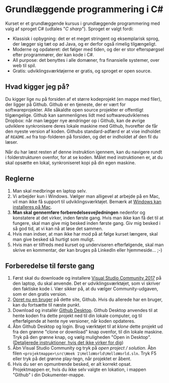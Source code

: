 # Grundlæggende programmering i C#

Kurset er et grundlæggende kursus i grundlæggende programmering med valg af sproget C# (udtales "*C sharp*"). Sproget er valgt fordi:

- Klassisk i opbygning: det er et meget stringent og eksemplarisk sprog, der lægger sig tæt op ad Java, og er derfor også rimelig tilgængeligt.
- Moderne og opdateret: det følger med tiden, og der er stor efterspørgsel efter programmører, der kan kode i C#.
- All purpose: det benyttes i alle domæner, fra finansielle systemer, over web til spil.
- Gratis: udviklingsværktøjerne er gratis, og sproget er open source.

## Hvad kigger jeg på?

Du kigger lige nu på forsiden af et større kodeprojekt (en mappe med filer), der ligger på Github. Github er en tjeneste, der er vært for softwareprojekter. Alle såkaldte open source projekter er offentligt tilgængelige. Github kan sammenlignes lidt med softwareudviklernes Dropbox: når man lægger nye ændringer op i Github, kan de øvrige udviklere synkronisere deres lokale maskine med Github, hvorefter de får den nyeste version af koden. Githubs standard-adfærd er at vise indholdet af `README.md` fra top-folderen på forsiden, og det er indholdet af den fil du læser.

Når du har læst resten af denne instruktion igennem, kan du navigere rundt i folderstrukturen ovenfor, for at se koden. Målet med instruktionen er, at du skal opsætte en lokal, synkroniseret kopi på din egen maskine.

## Reglerne

1. Man skal medbringe en laptop selv.
1. Vi arbejder kun i Windows. Vælger man alligevel at arbejde på en Mac, vil man ikke få support til udviklingsværktøjet. Bemærk at [Windows kan installeres på Mac](https://support.apple.com/da-dk/HT201468).
1. **Man skal gennemføre forberedelsesvejledningen** nedenfor og konstatere at det virker, inden første gang. Hvis man ikke kan få det til at fungere, skal man give mig besked inden første gang. Giv mig besked i så god tid, at vi kan nå at løse det sammen.
1. Hvis man indser, at man ikke har mod på at følge kurset længere, skal man give besked så hurtigt som muligt.
1. Hvis man er tilfreds med kurset og underviseren efterfølgende, skal man skrive en kommentar, der kan bruges på LinkedIn eller hjemmeside... ;-)

## Forberedelse til første gang

1. Først skal du downloade og installere [Visual Studio Community 2017](https://www.visualstudio.com/downloads/) på den laptop, du skal anvende. Det er udviklingsværktøjet, som vi skriver den faktiske kode i. Vær sikker på, at du vælger Community-udgaven, som er den gratis version.
1. [Opret nu en bruger](https://github.com/join?source=header-home) på dette site, Github. Hvis du allerede har en bruger, kan du fortsætte til næste punkt.
1. Download og installér [Github Desktop](https://desktop.github.com/). Github Desktop anvendes til at hente koden fra dette projekt ned til din lokale computer, og til efterfølgende at hente nye versioner, når koden opdateres.
1. Åbn Github Desktop og login. Brug værktøjet til at *klone* dette projekt ud fra den grønne "clone or download" knap ovenfor, til din lokale maskine. Tryk på den grønne knap, og vælg muligheden  "Open in Desktop". ([Detaljerede instruktioner, hvis det ikke virker for dig](https://services.github.com/on-demand/github-desktop/clone-repository-github-desktop))
1. Åbn Visual Studio Community og tryk på *open project / solution*. Åbn filen `<projektmappe>\src\Week 1\HelloWorld\HelloWorld.sln`. Tryk F5 eller tryk på det grønne play-tegn, når projektet er åbent.
1. Hvis du ser en opmuntrende besked, er alt korrekt opsat. Projektmappen er, hvis du ikke selv valgte en lokation, i mappen "Github" i din Dokumenter-mappe.